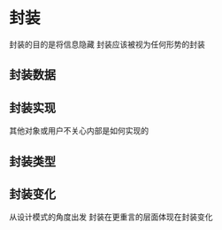 # 封装

封装的目的是将信息隐藏 封装应该被视为任何形势的封装

## 封装数据

## 封装实现

其他对象或用户不关心内部是如何实现的

## 封装类型

## 封装变化

从设计模式的角度出发 封装在更重言的层面体现在封装变化